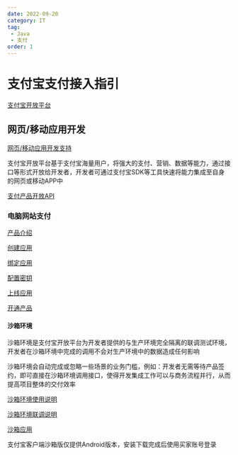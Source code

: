 ```yaml
---
date: 2022-09-20
category: IT
tag:
 - Java
 - 支付
order: 1
---
```


# 支付宝支付接入指引

<!-- more -->

[支付宝开放平台](https://open.alipay.com/)

## 网页/移动应用开发

[网页/移动应用开发支持](https://open.alipay.com/module/webApp)

支付宝开放平台基于支付宝海量用户，将强大的支付、营销、数据等能力，通过接口等形式开放给开发者，开发者可通过支付宝SDK等工具快速将能力集成至自身的网页或移动APP中

[支付产品开放API](https://opendocs.alipay.com/open/00a0ut#%E6%94%AF%E4%BB%98%E4%BA%A7%E5%93%81)

### 电脑网站支付

[产品介绍](https://opendocs.alipay.com/open/270/105898)

[创建应用](https://opendocs.alipay.com/open/03k9zr)

[绑定应用](https://opendocs.alipay.com/open/0128wr)

[配置密钥](https://opendocs.alipay.com/open/02nlga)

[上线应用](https://opendocs.alipay.com/open/200/golive)

[开通产品](https://opendocs.alipay.com/open/200/105314)

#### 沙箱环境

沙箱环境是支付宝开放平台为开发者提供的与生产环境完全隔离的联调测试环境，开发者在沙箱环境中完成的调用不会对生产环境中的数据造成任何影响

沙箱环境会自动完成或忽略一些场景的业务门槛，例如：开发者无需等待产品签约，即可直接在沙箱环境调用接口，使得开发集成工作可以与商务流程并行，从而提高项目整体的交付效率

[沙箱环境使用说明](https://opendocs.alipay.com/support/01razc)

[沙箱环境联调说明](https://opendocs.alipay.com/open/00dn7o)

[沙箱应用](https://open.alipay.com/develop/sandbox/app)

支付宝客户端沙箱版仅提供Android版本，安装下载完成后使用买家账号登录